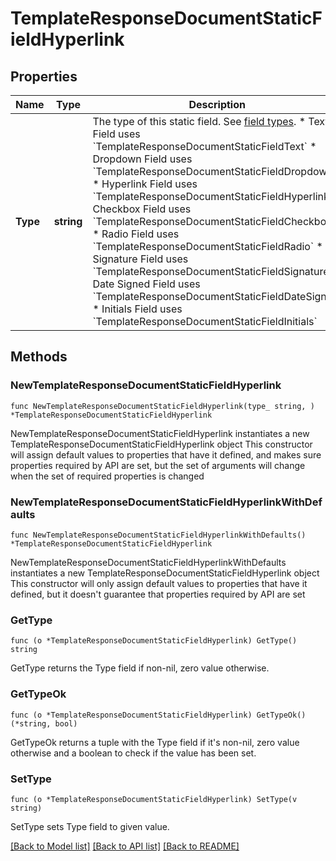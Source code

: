 # TemplateResponseDocumentStaticFieldHyperlink

## Properties

Name | Type | Description | Notes
------------ | ------------- | ------------- | -------------
**Type** | **string** | The type of this static field. See [field types](/api/reference/constants/#field-types).  * Text Field uses &#x60;TemplateResponseDocumentStaticFieldText&#x60; * Dropdown Field uses &#x60;TemplateResponseDocumentStaticFieldDropdown&#x60; * Hyperlink Field uses &#x60;TemplateResponseDocumentStaticFieldHyperlink&#x60; * Checkbox Field uses &#x60;TemplateResponseDocumentStaticFieldCheckbox&#x60; * Radio Field uses &#x60;TemplateResponseDocumentStaticFieldRadio&#x60; * Signature Field uses &#x60;TemplateResponseDocumentStaticFieldSignature&#x60; * Date Signed Field uses &#x60;TemplateResponseDocumentStaticFieldDateSigned&#x60; * Initials Field uses &#x60;TemplateResponseDocumentStaticFieldInitials&#x60; | [default to "hyperlink"]

## Methods

### NewTemplateResponseDocumentStaticFieldHyperlink

`func NewTemplateResponseDocumentStaticFieldHyperlink(type_ string, ) *TemplateResponseDocumentStaticFieldHyperlink`

NewTemplateResponseDocumentStaticFieldHyperlink instantiates a new TemplateResponseDocumentStaticFieldHyperlink object
This constructor will assign default values to properties that have it defined,
and makes sure properties required by API are set, but the set of arguments
will change when the set of required properties is changed

### NewTemplateResponseDocumentStaticFieldHyperlinkWithDefaults

`func NewTemplateResponseDocumentStaticFieldHyperlinkWithDefaults() *TemplateResponseDocumentStaticFieldHyperlink`

NewTemplateResponseDocumentStaticFieldHyperlinkWithDefaults instantiates a new TemplateResponseDocumentStaticFieldHyperlink object
This constructor will only assign default values to properties that have it defined,
but it doesn't guarantee that properties required by API are set

### GetType

`func (o *TemplateResponseDocumentStaticFieldHyperlink) GetType() string`

GetType returns the Type field if non-nil, zero value otherwise.

### GetTypeOk

`func (o *TemplateResponseDocumentStaticFieldHyperlink) GetTypeOk() (*string, bool)`

GetTypeOk returns a tuple with the Type field if it's non-nil, zero value otherwise
and a boolean to check if the value has been set.

### SetType

`func (o *TemplateResponseDocumentStaticFieldHyperlink) SetType(v string)`

SetType sets Type field to given value.



[[Back to Model list]](../README.md#documentation-for-models) [[Back to API list]](../README.md#documentation-for-api-endpoints) [[Back to README]](../README.md)


